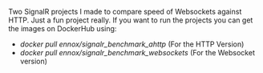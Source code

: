 Two SignalR projects I made  to compare speed of Websockets against HTTP. Just a fun project really.
If you want to run the projects you can get the images on DockerHub using:

- *docker pull ennox/signalr_benchmark_ahttp*		(For the HTTP Version)
- *docker pull ennox/signalr_benchmark_websockets*	(For the Websocket version)

